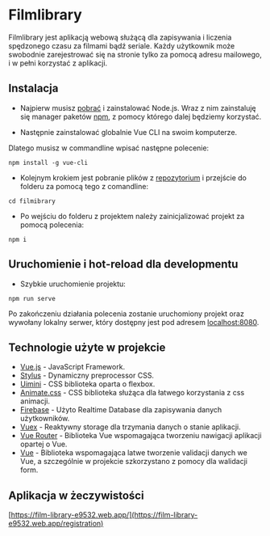 # Filmlibrary

Filmlibrary jest aplikacją webową służącą dla zapisywania i liczenia spędzonego czasu za filmami bądź seriale. Każdy użytkownik może swobodnie zarejestrować się na stronie tylko za pomocą adresu mailowego, i w pełni korzystać z aplikacji. 

## Instalacja

- Najpierw musisz [pobrać](https://nodejs.org/en/) i zainstalować Node.js. Wraz z nim zainstaluję się manager paketów [npm](https://www.npmjs.com/), z pomocy którego dalej będziemy korzystać. 

- Następnie zainstalować globalnie Vue CLI na swoim komputerze.

Dlatego musisz w commandline wpisać następne polecenie:

```
npm install -g vue-cli
```

- Kolejnym krokiem jest pobranie plików z [repozytorium](https://github.com/ExhausteDD/Projekt-Jezyki-Internetowe) i przejście do folderu za pomocą tego z comandline: 

```
cd filmibrary
```

- Po wejściu do folderu z projektem należy zainicjalizować projekt za pomocą polecenia: 

```
npm i
```

## Uruchomienie i hot-reload dla developmentu

- Szybkie uruchomienie projektu: 

```
npm run serve
```

Po zakończeniu działania polecenia zostanie uruchomiony projekt oraz wywołany lokalny serwer, który dostępny jest pod adresem [localhost:8080](http://localhost:8080/).

## Technologie użyte w projekcie

* [Vue.js](https://vuejs.org/) - JavaScript Framework.
* [Stylus](https://stylus-lang.com/) - Dynamiczny preprocessor CSS.
* [Uimini](https://uimini.vedees.ru/) - CSS biblioteka oparta o flexbox.
* [Animate.css](https://animate.style/) - CSS biblioteka służąca dla łatwego korzystania z css animacji. 
* [Firebase](https://firebase.google.com/) - Użyto Realtime Database dla zapisywania danych użytkowników.
* [Vuex](https://vuex.vuejs.org/guide/) - Reaktywny storage dla trzymania danych o stanie aplikacji.
* [Vue Router](https://router.vuejs.org/) - Biblioteka Vue wspomagająca tworzeniu nawigacji aplikacji opartej o Vue.
* [Vue](https://vuelidate.js.org/) - Biblioteka wspomagająca latwe tworzenie validacji danych we Vue, a szczególnie w projekcie szkorzystano z pomocy dla walidacji form. 

## Aplikacja w żeczywistości 

[https://film-library-e9532.web.app/](https://film-library-e9532.web.app/registration)